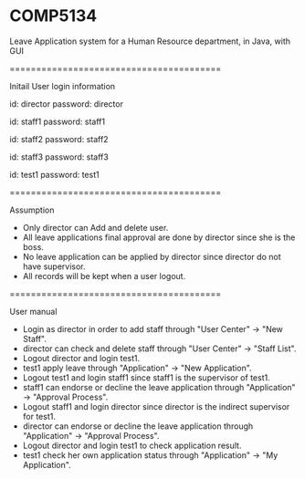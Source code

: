 # COMP5134
Leave Application system for a Human Resource department, in Java, with GUI

========================================

Initail User login information

id: director
password: director

id: staff1
password: staff1

id: staff2
password: staff2

id: staff3
password: staff3

id: test1
password: test1

========================================

Assumption

- Only director can Add and delete user.
- All leave applications final approval are done by director since she is the boss.
- No leave application can be applied by director since director do not have supervisor.
- All records will be kept when a user logout.

========================================

User manual

- Login as director in order to add staff through "User Center" -> "New Staff".
- director can check and delete staff through "User Center" -> "Staff List".
- Logout director and login test1.
- test1 apply leave through "Application" -> "New Application".
- Logout test1 and login staff1 since staff1 is the supervisor of test1.
- staff1 can endorse or decline the leave application through "Application" -> "Approval Process".
- Logout staff1 and login director since director is the indirect supervisor for test1.
- director can endorse or decline the leave application through "Application" -> "Approval Process".
- Logout director and login test1 to check application result.
- test1 check her own application status through "Application" ->  "My Application".
